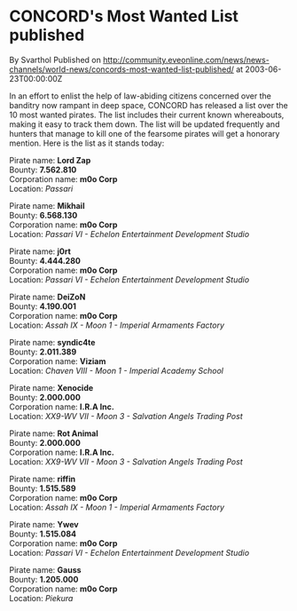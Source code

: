 # CONCORD's Most Wanted List published
By Svarthol
Published on http://community.eveonline.com/news/news-channels/world-news/concords-most-wanted-list-published/ at 2003-06-23T00:00:00Z

In an effort to enlist the help of law-abiding citizens concerned over the banditry now rampant in deep space, CONCORD has released a list over the 10 most wanted pirates. The list includes their current known whereabouts, making it easy to track them down. The list will be updated frequently and hunters that manage to kill one of the fearsome pirates will get a honorary mention. Here is the list as it stands today:  
  
Pirate name: **Lord Zap**  
Bounty: **7.562.810**  
Corporation name: **m0o Corp**  
Location: _Passari_  
  
Pirate name: **Mikhail**  
Bounty: **6.568.130**  
Corporation name: **m0o Corp**  
Location: _Passari VI - Echelon Entertainment Development Studio_  
  
Pirate name: **j0rt**  
Bounty: **4.444.280**  
Corporation name: **m0o Corp**  
Location: _Passari VI - Echelon Entertainment Development Studio_  
  
Pirate name: **DeiZoN**  
Bounty: **4.190.001**  
Corporation name: **m0o Corp**  
Location: _Assah IX - Moon 1 - Imperial Armaments Factory_  
  
Pirate name: **syndic4te**  
Bounty: **2.011.389**  
Corporation name: **Viziam**  
Location: _Chaven VIII - Moon 1 - Imperial Academy School_  
  
Pirate name: **Xenocide**  
Bounty: **2.000.000**  
Corporation name: **I.R.A Inc.**  
Location: _XX9-WV VII - Moon 3 - Salvation Angels Trading Post_  
  
Pirate name: **Rot Animal**  
Bounty: **2.000.000**  
Corporation name: **I.R.A Inc.**  
Location: _XX9-WV VII - Moon 3 - Salvation Angels Trading Post_  
  
Pirate name: **riffin**  
Bounty: **1.515.589**  
Corporation name: **m0o Corp**  
Location: _Assah IX - Moon 1 - Imperial Armaments Factory_  
  
Pirate name: **Ywev**  
Bounty: **1.515.084**  
Corporation name: **m0o Corp**  
Location: _Passari VI - Echelon Entertainment Development Studio_  
  
Pirate name: **Gauss**  
Bounty: **1.205.000**  
Corporation name: **m0o Corp**  
Location: _Piekura_

